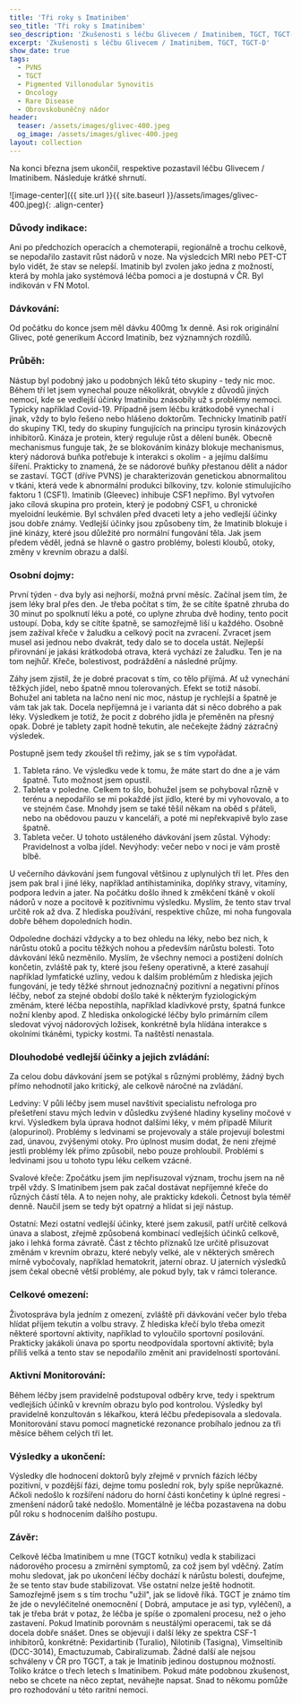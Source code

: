 ```yaml
---
title: 'Tři roky s Imatinibem'
seo_title: 'Tři roky s Imatinibem'
seo_description: 'Zkušenosti s léčbu Glivecem / Imatinibem, TGCT, TGCT-D'
excerpt: 'Zkušenosti s léčbu Glivecem / Imatinibem, TGCT, TGCT-D'
show_date: true
tags:
  - PVNS
  - TGCT
  - Pigmented Villonodular Synovitis
  - Oncology
  - Rare Disease
  - Obrovskobuněčný nádor
header:
  teaser: /assets/images/glivec-400.jpeg
  og_image: /assets/images/glivec-400.jpeg
layout: collection
---
```

Na konci března jsem ukončil, respektive pozastavil léčbu Glivecem / Imatinibem. Následuje krátké shrnutí.

![image-center]({{ site.url }}{{ site.baseurl }}/assets/images/glivec-400.jpeg){: .align-center}

### Důvody indikace:
Ani po předchozích operacích a chemoterapii, regionálně a trochu celkově, se nepodařilo zastavit růst nádorů v noze. Na výsledcích MRI nebo PET-CT bylo vidět, že stav se nelepší.
Imatinib byl zvolen jako jedna z možností, která by mohla jako systémová léčba pomoci a je dostupná v ČR. Byl indikován v FN Motol.
### Dávkování:
Od počátku do konce jsem měl dávku 400mg 1x denně. Asi rok originální Glivec, poté generikum Accord Imatinib, bez významných rozdílů.

### Průběh:
Nástup byl podobný jako u podobných léků této skupiny - tedy nic moc. Během tří let jsem vynechal pouze několikrát, obvykle z důvodů jiných nemocí, kde se vedlejší účinky Imatinibu znásobily už s problémy nemoci. Typicky například Covid-19.
Případně jsem léčbu krátkodobě vynechal i jinak, vždy to bylo řešeno nebo hlášeno doktorům.
Technicky Imatinib patří do skupiny TKI, tedy do skupiny fungujících na principu tyrosin kinázových inhibitorů. Kináza je protein, který reguluje růst a dělení buněk.
Obecně mechanismus funguje tak, že se blokováním kinázy blokuje mechanismus, který nádorová buňka potřebuje k interakci s okolím - a jejímu dalšímu šíření. Prakticky to znamená, že se nádorové buňky přestanou dělit a nádor se zastaví.
TGCT (dříve PVNS) je charakterizován genetickou abnormalitou v tkáni, která vede k abnormální produkci bílkoviny, tzv. kolonie stimulujícího faktoru 1 (CSF1).
Imatinib (Gleevec) inhibuje CSF1 nepřímo. Byl vytvořen jako cílová skupina pro protein, který je podobný CSF1, u chronické myeloidní leukémie. Byl schválen před dvaceti lety a jeho vedlejší účinky jsou dobře známy.
Vedlejší účinky jsou způsobeny tím, že Imatinib blokuje i jiné kinázy, které jsou důležité pro normální fungování těla.
Jak jsem předem věděl, jedná se hlavně o gastro problémy, bolesti kloubů, otoky, změny v krevním obrazu a další.

### Osobní dojmy:
První týden - dva byly asi nejhorší, možná první měsíc. Začínal jsem tím, že jsem léky bral přes den. Je třeba počítat s tím, že se cítíte špatně zhruba do 30 minut po spolknutí léku a poté, co uplyne zhruba dvě hodiny, tento pocit ustoupí.
Doba, kdy se cítíte špatně, se samozřejmě liší u každého. Osobně jsem zažíval křeče v žaludku a celkový pocit na zvracení. Zvracet jsem musel asi jednou nebo dvakrát, tedy dalo se to docela ustát. Nejlepší přirovnání je jakási krátkodobá otrava, která vychází ze žaludku. Ten je na tom nejhůř. Křeče, bolestivost, podráždění a následné průjmy.

Záhy jsem zjistil, že je dobré pracovat s tím, co tělo přijímá. Ať už vynechání těžkých jídel, nebo špatně mnou tolerovaných.
Efekt se totiž násobí. Bohužel ani tableta na lačno není nic moc, nástup je rychlejší a špatně je vám tak jak tak. Docela nepříjemná je i varianta dát si něco dobrého a pak léky. Výsledkem je totiž, že pocit z dobrého jídla je přeměněn na přesný opak.
Dobré je tablety zapít hodně tekutin, ale nečekejte žádný zázračný výsledek.

Postupně jsem tedy zkoušel tři režimy, jak se s tím vypořádat.
1. Tableta ráno. Ve výsledku vede k tomu, že máte start do dne a je vám špatně. Tuto možnost jsem opustil.
2. Tableta v poledne. Celkem to šlo, bohužel jsem se pohyboval různě v terénu a nepodařilo se mi pokaždé jíst jídlo, které by mi vyhovovalo, a to ve stejném čase. Mnohdy jsem se také těšil někam na oběd s přáteli, nebo na obědovou pauzu v kanceláři, a poté mi nepřekvapivě bylo zase špatně.
3. Tableta večer. U tohoto ustáleného dávkování jsem zůstal. Výhody: Pravidelnost a volba jídel. Nevýhody: večer nebo v noci je vám prostě blbě.

U večerního dávkování jsem fungoval většinou z uplynulých tří let. Přes den jsem pak bral i jiné léky, například antihistaminika, doplňky stravy, vitamíny, podpora ledvin a jater.
Na počátku došlo ihned k změkčení tkáně v okolí nádorů v noze a pocitově k pozitivnímu výsledku. Myslím, že tento stav trval určitě rok až dva. Z hlediska používání, respektive chůze, mi noha fungovala dobře během dopoledních hodin.

Odpoledne dochází vždycky a to bez ohledu na léky, nebo bez nich, k nárůstu otoků a pocitu těžkých nohou a především nárůstu bolesti. Toto dávkování léků nezměnilo.
Myslím, že všechny nemoci a postižení dolních končetin, zvláště pak ty, které jsou řešeny operativně, a které zasahují například lymfatické uzliny, vedou k dalším problémům z hlediska jejich fungování, je tedy těžké shrnout jednoznačný pozitivní a negativní přínos léčby, neboť za stejné období došlo také k některým fyziologickým změnám, které léčba nepostihla, například kladívkové prsty, špatná funkce nožní klenby apod.
Z hlediska onkologické léčby bylo primárním cílem sledovat vývoj nádorových ložisek, konkrétně byla hlídána interakce s okolními tkáněmi, typicky kostmi. Ta naštěstí nenastala. 

### Dlouhodobé vedlejší účinky a jejich zvládání:
Za celou dobu dávkování jsem se potýkal s různými problémy, žádný bych přímo nehodnotil jako kritický, ale celkově náročné na zvládání.

Ledviny: V půli léčby jsem musel navštívit specialistu nefrologa pro přešetření stavu mých ledvin v důsledku zvýšené hladiny kyseliny močové v krvi. Výsledkem byla úprava hodnot dalšími léky, v mém případě Milurit (alopurinol).
Problémy s ledvinami se projevovaly a stále projevují bolestmi zad, únavou, zvýšenými otoky. Pro úplnost musím dodat, že neni zřejmé jestli problémy lék přímo způsobil, nebo pouze prohloubil. Problémi s ledvinami jsou u tohoto typu léku celkem vzácné.

Svalové křeče: Zpočátku jsem jim nepřisuzoval význam, trochu jsem na ně trpěl vždy. S Imatinibem jsem pak začal dostávat nepříjemné křeče do různých částí těla. A to nejen nohy, ale prakticky kdekoli. Četnost byla téměř denně. Naučil jsem se tedy být opatrný a hlídat si její nástup.

Ostatní: Mezi ostatní vedlejší účinky, které jsem zakusil, patří určitě celková únava a slabost, zřejmě způsobená kombinací vedlejších účinků celkově, jako i lehká forma závratě. Část z těchto příznaků lze určitě přisuzovat změnám v krevním obrazu, které nebyly velké, ale v některých směrech mírně vybočovaly, například hematokrit, jaterní obraz.
U jaterních výsledků jsem čekal obecně větší problémy, ale pokud byly, tak v rámci tolerance. 

### Celkové omezení:
Životospráva byla jedním z omezení, zvláště při dávkování večer bylo třeba hlídat příjem tekutin a volbu stravy.
Z hlediska křečí bylo třeba omezit některé sportovní aktivity, například to vyloučilo sportovní posilování.
Prakticky jakákoli únava po sportu neodpovídala sportovní aktivitě; byla příliš velká a tento stav se nepodařilo změnit ani pravidelností sportování.

### Aktivní Monitorování:
Během léčby jsem pravidelně podstupoval odběry krve, tedy i spektrum vedlejších účinků v krevním obrazu bylo pod kontrolou.
Výsledky byl pravidelně konzultován s lékařkou, která léčbu předepisovala a sledovala.
Monitorování stavu pomocí magnetické rezonance probíhalo jednou za tři měsíce během celých tří let.

### Výsledky a ukončení:
Výsledky dle hodnocení doktorů byly zřejmě v prvních fázích léčby pozitivní,
v pozdější fázi, dejme tomu poslední rok, byly spíše neprůkazné. Ačkoli nedošlo k rozšíření nádoru do horní části končetiny
k úplné regresi - zmenšení nádorů také nedošlo.
Momentálně je léčba pozastavena na dobu půl roku s hodnocením dalšího postupu.

### Závěr:
Celkově léčba Imatinibem u mne (TGCT kotníku) vedla k stabilizaci nádorového procesu a zmírnění symptomů, za což jsem byl vděčný.
Zatím mohu sledovat, jak po ukončení léčby dochází k nárůstu bolesti, doufejme, že se tento stav bude stabilizovat. Vše ostatní nelze ještě hodnotit.
Samozřejmě jsem s s tím trochu "užil", jak se lidově říká. TGCT je známo tím že jde o nevyléčitelné onemocnění ( Dobrá, amputace je asi typ, vyléčení), a tak je třeba brát v potaz, že léčba je spíše o zpomalení procesu, než o jeho zastavení.
Pokud Imatinib porovnám s neustálými operacemi, tak se dá docela dobře snášet. Dnes se objevují i další léky ze spektra CSF-1 inhibitorů, konkrétně: Pexidartinib (Turalio), Nilotinib (Tasigna), Vimseltinib (DCC-3014), Emactuzumab, Cabiralizumab.
Žádné další ale nejsou schváleny v ČR pro TGCT, a tak je Imatinib jedinou dostupnou možností.
Toliko krátce o třech letech s Imatinibem. Pokud máte podobnou zkušenost, nebo se chcete na něco zeptat, neváhejte napsat. Snad to někomu pomůže pro rozhodování u této raritní nemoci.
